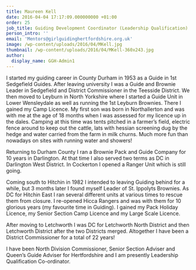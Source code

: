 ```yaml
---
title: Maureen Kell
date: 2016-04-04 17:17:09.000000000 +01:00
order: 25
job_title: Guiding Development Coordinator (Leadership Qualification)
person_intro: ''
email: 'Mentors@girlguidinghertfordshire.org.uk'
image: /wp-content/uploads/2016/04/MKell.jpg
thumbnail: /wp-content/uploads/2016/04/MKell-360x243.jpg
author:
  display_name: GGH-Admin1
---
```

I started my guiding career in County Durham in 1953 as a Guide in 1st Sedgefield Guides. After leaving university I was a Guide and Brownie Leader in Sedgefield and District Commissioner in the Teesside District. We then moved to Leyburn in North Yorkshire where I started a Guide Unit in Lower Wensleydale as well as running the 1st Leyburn Brownies. There I gained my Camp Licence. My first son was born in Northallerton and was with me at the age of 18 months when I was assessed for my licence up in the dales. Camping at this time was tents pitched in a farmer’s field, electric fence around to keep out the cattle, lats with hessian screening dug by the hedge and water carried from the farm in milk churns. Much more fun than nowadays on sites with running water and showers!

Returning to Durham County I ran a Brownie Pack and Guide Company for 10 years in Darlington. At that time I also served two terms as DC in Darlington West District. In Cockerton I opened a Ranger Unit which is still going.

Coming south to Hitchin in 1982 I intended to leaving Guiding behind for a while, but 3 months later I found myself Leader of St. Ippolyts Brownies. As DC for Hitchin East I ran several different units at various times to rescue them from closure. I re-opened Hicca Rangers and was with them for 10 glorious years (my favourite time in Guiding). I gained my Pack Holiday Licence, my Senior Section Camp Licence and my Large Scale Licence.

After moving to Letchworth I was DC for Letchworth North District and then Letchworth District after the two Districts merged. Altogether I have been a District Commissioner for a total of 22 years!

I have been North Division Commissioner, Senior Section Adviser and Queen’s Guide Adviser for Hertfordshire and I am presently Leadership Qualification Co-ordinator.
